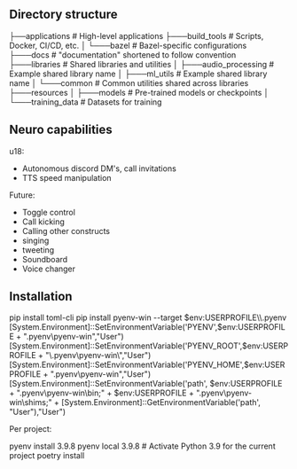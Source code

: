 ## Directory structure

├──applications           # High-level applications
├───build_tools           # Scripts, Docker, CI/CD, etc.
│   └───bazel             # Bazel-specific configurations
├───docs                  # "documentation" shortened to follow convention
├───libraries             # Shared libraries and utilities
│   ├───audio_processing  # Example shared library name
│   ├───ml_utils          # Example shared library name
│   └───common            # Common utilities shared across libraries
├───resources
│   ├───models            # Pre-trained models or checkpoints
│   └───training_data     # Datasets for training


## Neuro capabilities

u18:
* Autonomous discord DM's, call invitations
* TTS speed manipulation

Future:
* Toggle control
* Call kicking
* Calling other constructs
* singing
* tweeting
* Soundboard
* Voice changer

## Installation

pip install toml-cli
pip install pyenv-win --target $env:USERPROFILE\\.pyenv
[System.Environment]::SetEnvironmentVariable('PYENV',$env:USERPROFILE + "\.pyenv\pyenv-win\","User")
[System.Environment]::SetEnvironmentVariable('PYENV_ROOT',$env:USERPROFILE + "\.pyenv\pyenv-win\","User")
[System.Environment]::SetEnvironmentVariable('PYENV_HOME',$env:USERPROFILE + "\.pyenv\pyenv-win\","User")
[System.Environment]::SetEnvironmentVariable('path', $env:USERPROFILE + "\.pyenv\pyenv-win\bin;" + $env:USERPROFILE + "\.pyenv\pyenv-win\shims;" + [System.Environment]::GetEnvironmentVariable('path', "User"),"User")

Per project:

pyenv install 3.9.8
pyenv local 3.9.8  # Activate Python 3.9 for the current project
poetry install
